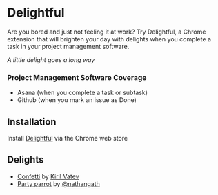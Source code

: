 # Delightful

Are you bored and just not feeling it at work? Try Delightful, a Chrome extension that will brighten your day with delights when you complete a task in your project management software.

_A little delight goes a long way_

### Project Management Software Coverage
- Asana (when you complete a task or subtask)
- Github (when you mark an issue as Done)

## Installation
Install [Delightful](https://chrome.google.com/webstore/detail/delightful/lcpnconeejbcokkmdmlkhenjnkdcioji) via the Chrome web store

## Delights
- [Confetti](https://github.com/catdad/canvas-confetti) by [Kiril Vatev](https://github.com/catdad)
- [Party parrot](https://codepen.io/nathangath/pen/RgvzVY/) by [@nathangath](https://codepen.io/nathangath)
